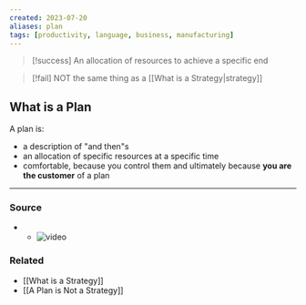 ```yaml
---
created: 2023-07-20
aliases: plan
tags: [productivity, language, business, manufacturing]
---
```


> [!success] An allocation of resources to achieve a specific end

> [!fail] NOT the same thing as a [[What is a Strategy|strategy]]

## What is a Plan
A plan is:
- a description of "and then"s
- an allocation of specific resources at a specific time
- comfortable, because you control them and ultimately because **you are the customer** of a plan

****
### Source
- - ![video](https://youtu.be/iuYlGRnC7J8)

### Related
- [[What is a Strategy]]
- [[A Plan is Not a Strategy]]
 